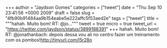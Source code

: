 
+++
author = "Jaydson Gomes"
categories = ["tweet"]
date = "Thu Sep 10 23:41:56 +0000 2009"
draft = false
slug = "4fb90b91484aa9b154eabe5e222affc5f53aed2e"
tags = ["tweet"]
title = """hahah. Muito bom! RT: @jo..."""
tweet = true
micro = true
tweet_url = "https://twitter.com/jaydson/status/3899188391"
+++
hahah. Muito bom! RT: @jonathanbach: depois dessa vou ali no centro fazer um treinamento com os pombos!http://tinyurl.com/l5r28o
